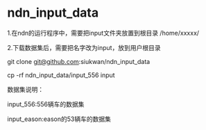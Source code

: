 # ndn_input_data

1.在ndn的运行程序中，需要把input文件夹放置到根目录 /home/xxxxx/

2.下载数据集后，需要把名字改为input，放到用户根目录

git clone git@github.com:siukwan/ndn_input_data

cp -rf ndn_input_data/input_556 input

数据集说明：

input_556:556辆车的数据集

input_eason:eason的53辆车的数据集
